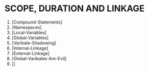 # SCOPE, DURATION AND LINKAGE

1. [Compound-Statements]
2. [Namespaces]
3. [Local-Variables]
4. [Global-Variables]
5. [Varibale-Shadowing]
6. [Internal-Linkage]
7. [External-Linkage]
8. [Global-Varibales-Are-Evil]
9. []
